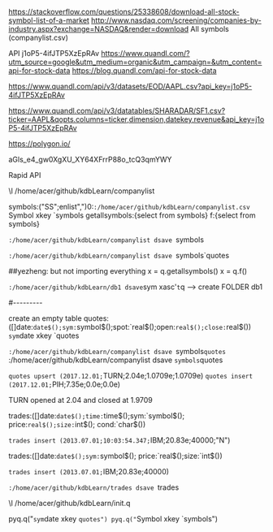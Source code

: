 https://stackoverflow.com/questions/25338608/download-all-stock-symbol-list-of-a-market
http://www.nasdaq.com/screening/companies-by-industry.aspx?exchange=NASDAQ&render=download
All symbols (companylist.csv)


API j1oP5-4ifJTP5XzEpRAv
https://www.quandl.com/?utm_source=google&utm_medium=organic&utm_campaign=&utm_content=api-for-stock-data
https://blog.quandl.com/api-for-stock-data

https://www.quandl.com/api/v3/datasets/EOD/AAPL.csv?api_key=j1oP5-4ifJTP5XzEpRAv

https://www.quandl.com/api/v3/datatables/SHARADAR/SF1.csv?ticker=AAPL&qopts.columns=ticker,dimension,datekey,revenue&api_key=j1oP5-4ifJTP5XzEpRAv


https://polygon.io/

aGls_e4_gw0XgXU_XY64XFrrP88o_tcQ3qmYWY



Rapid  API


\l /home/acer/github/kdbLearn/companylist

symbols:("SS";enlist",")0:`:/home/acer/github/kdbLearn/companylist.csv
`Symbol xkey `symbols
getallsymbols:{select from symbols}
f:{select from symbols}


`:/home/acer/github/kdbLearn/companylist dsave `symbols

`:/home/acer/github/kdbLearn/companylist dsave `symbols`quotes


##yezheng: but not importing everything
x = q.getallsymbols()
x = q.f()


`:/home/acer/github/kdbLearn/db1 dsave`sym xasc'`t`q --> create FOLDER db1


#---------
<!-- https://code.kx.com/q/learn/startingkdb/tables/ -->
create an empty table
quotes:([]date:`date$();sym:`symbol$();spot:`real$();open:`real$();close:`real$())
`sym`date xkey `quotes

`:/home/acer/github/kdbLearn/companylist dsave `symbols`quotes
`:/home/acer/github/kdbLearn/companylist dsave `symbols`quotes

`quotes upsert (2017.12.01;`TURN;2.04e;1.0709e;1.0709e)
`quotes insert (2017.12.01;`PIH;7.35e;0.0e;0.0e)


TURN opened at 2.04 and closed at 1.9709



trades:([]date:`date$();time:`time$();sym:`symbol$(); price:`real$();size:`int$(); cond:`char$())


`trades insert (2013.07.01;10:03:54.347;`IBM;20.83e;40000;"N")


trades:([]date:`date$();sym:`symbol$(); price:`real$();size:`int$())


`trades insert (2013.07.01;`IBM;20.83e;40000)


`:/home/acer/github/kdbLearn/trades dsave `trades


\l /home/acer/github/kdbLearn/init.q


pyq.q("`sym`date xkey `quotes")
pyq.q("`Symbol xkey `symbols")
